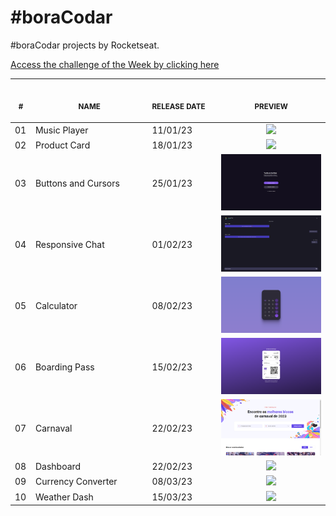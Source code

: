 # #boraCodar

#boraCodar projects by Rocketseat.

[Access the challenge of the Week by clicking here](https://boracodar.dev)

<table>
        <thead>
        <tr>
            <th align="center">
                <img width="20" height="1"> 
                <p>
                    <small>#</small>
                </p>
            </th>
            <th align="center">
                <img width="300" height="1"> 
                <p> 
                    <small>
                        NAME
                    </small>
                </p>
            </th>
            <th align="left">
                <img width="140" height="1">
                <p align="left"> 
                    <small>
                    RELEASE DATE
                    </small>
                </p>
            </th>
            <th align="center">
                <img width="201" height="1">
                <p align="center"> 
                    <small>
                    PREVIEW
                    </small>
                </p>
            </th>
        </tr>
    </thead>
        <tbody>
            <tr>
                <td>01</td>
                <td>Music Player</td>
                <td>11/01/23</td>
                <td align="center"><a href="https://github.com/jescatolini/boraCodar/tree/main/%231%20-%20MusicPlayer"><img width="300px" src="https://user-images.githubusercontent.com/99694816/233863112-645ae3d9-70f0-4d75-8585-f46fe40005c0.gif" /></a></td>
            </tr>
            <tr>
                <td>02</td>
                <td>Product Card</td>
                <td>18/01/23</td>
                <td align="center"><a href="https://github.com/jescatolini/boraCodar/tree/main/%232%20-%20Product%20Card"><img width="300px" src="https://user-images.githubusercontent.com/99694816/234294037-d9ad90d0-6b5f-4310-b88f-a6f1e84348a4.gif" /></a></td>
            </tr>
            <tr>
                <td>03</td>
                <td>Buttons and Cursors</td>
                <td>25/01/23</td>
                <td align="center"><a href="https://github.com/jescatolini/boraCodar/tree/main/%233%20-Buttons%20and%20Cursors"><img width="300px" src="https://github.com/jescatolini/boraCodar/blob/main/%233%20-Buttons%20and%20Cursors/.github/preview.JPG" /></a></td>
            </tr>
            <tr>
                <td>04</td>
                <td>Responsive Chat</td>
                <td>01/02/23</td>
                <td align="center"><a href="https://github.com/jescatolini/boraCodar/tree/main/%234%20-%20Responsive%20Chat"><img width="300px" src="https://github.com/jescatolini/boraCodar/blob/main/%234%20-%20Responsive%20Chat/.github/preview.png" /></a></td>
            </tr>
            <tr>
                <td>05</td>
                <td>Calculator</td>
                <td>08/02/23</td>
                <td align="center"><a href="https://github.com/jescatolini/boraCodar/tree/main/%235%20-%20Calculator"><img width="300px" src="https://github.com/jescatolini/boraCodar/blob/main/%235%20-%20Calculator/.github/preview.png" /></a></td>
            </tr>
            <tr>
                <td>06</td>
                <td>Boarding Pass</td>
                <td>15/02/23</td>
                <td align="center"><a href="https://github.com/jescatolini/boraCodar/tree/main/%236%20-%20Boarding%20Pass"><img width="300px" src="https://github.com/jescatolini/boraCodar/blob/main/%236%20-%20Boarding%20Pass/.github/preview.png" /></a></td>
            </tr>
            <tr>
                <td>07</td>
                <td>Carnaval</td>
                <td>22/02/23</td>
                <td align="center"><a href="https://github.com/jescatolini/boraCodar/tree/main/%237%20-%20Carnaval"><img width="300px" src="https://github.com/jescatolini/boraCodar/blob/main/%237%20-%20Carnaval/.github/preview.png" /></a></td>
            </tr>
            <tr>
                <td>08</td>
                <td>Dashboard</td>
                <td>22/02/23</td>
                <td align="center"><a href="https://github.com/jescatolini/boraCodar/tree/main/%238%20-%20Dashboard"><img width="300px" src="https://user-images.githubusercontent.com/99694816/233843351-ff52f159-3723-40be-bc6c-54f5616aa282.gif" /></a></td>
            </tr>
            <tr>
                <td>09</td>
                <td>Currency Converter</td>
                <td>08/03/23</td>
                <td align="center"><a href="https://github.com/jescatolini/boraCodar/tree/main/%239%20-%20Currency%20Converter"><img width="300px" src="https://user-images.githubusercontent.com/99694816/234154779-552e83aa-4bdc-4c75-b06a-0a7812f76c54.gif" /></a></td>
            </tr>
            <tr>
                <td>10</td>
                <td>Weather Dash</td>
                <td>15/03/23</td>
                <td align="center"><a href="https://github.com/jescatolini/boraCodar/tree/main/%2310%20-%20Weather%20Dash"><img width="300px" src="https://user-images.githubusercontent.com/99694816/236088942-93758ccf-045c-4099-a7ad-285b6dd1973a.gif" /></a></td>
            </tr>
        </tbody>
    </table>
